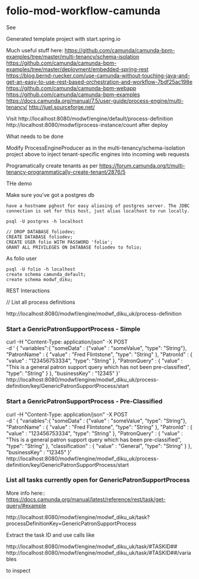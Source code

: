 # folio-mod-workflow-camunda
See 

Generated template project with start.spring.io

Much useful stuff here:
https://github.com/camunda/camunda-bpm-examples/tree/master/multi-tenancy/schema-isolation
https://github.com/camunda/camunda-bpm-examples/tree/master/deployment/embedded-spring-rest
https://blog.bernd-ruecker.com/use-camunda-without-touching-java-and-get-an-easy-to-use-rest-based-orchestration-and-workflow-7bdf25ac198e
https://github.com/camunda/camunda-bpm-webapp
https://github.com/camunda/camunda-bpm-examples
https://docs.camunda.org/manual/7.5/user-guide/process-engine/multi-tenancy/
http://juel.sourceforge.net/

Visit
http://localhost:8080/modwf/engine/default/process-definition
http://localhost:8080/modwf/process-instance/count
after deploy

What needs to be done


Modify ProcessEngineProducer as in the multi-tenancy/schema-isolation project above to inject tenant-specific engines into incoming web requests

Programatically create tenants as per https://forum.camunda.org/t/multi-tenancy-programmatically-create-tenant/2876/5

THe demo

Make sure you've got a postgres db

    have a hostname pghost for easy aliasing of postgres server. The JDBC connection is set for this host, just alias localhost to run locally.
    
    psql -U postgres -h localhost 

    // DROP DATABASE foliodev;
    CREATE DATABASE foliodev;
    CREATE USER folio WITH PASSWORD 'folio';
    GRANT ALL PRIVILEGES ON DATABASE foliodev to folio;

As folio user

    psql -U folio -h localhost 
    create schema camunda_default;
    create schema modwf_diku;


REST Interactions

// List all process definitions

http://localhost:8080/modwf/engine/modwf_diku_uk/process-definition

### Start a GenricPatronSupportProcess - Simple

curl -H "Content-Type: application/json" -X POST \
-d '
{
  "variables":{
    "someData" : {"value" : "someValue", "type": "String"}, 
    "PatronName" : { "value" : "Fred Flintstone", "type": "String" },
    "PatronId" : { "value" : "123456753334", "type": "String" },
    "PatronQuery" : { "value" : "This is a general patron support query which has not been pre-classified", "type": "String" }
  },
  "businessKey" : "12345"
}' \
http://localhost:8080/modwf/engine/modwf_diku_uk/process-definition/key/GenericPatronSupportProcess/start

### Start a GenricPatronSupportProcess - Pre-Classified

curl -H "Content-Type: application/json" -X POST \
-d '
{
  "variables":{
    "someData" : {"value" : "someValue", "type": "String"}, 
    "PatronName" : { "value" : "Fred Flintstone", "type": "String" },
    "PatronId" : { "value" : "123456753334", "type": "String" },
    "PatronQuery" : { "value" : "This is a general patron support query which has been pre-classified", "type": "String" },
    "classification" : { "value" : "General", "type": "String" }
  },
  "businessKey" : "12345"
}' \
http://localhost:8080/modwf/engine/modwf_diku_uk/process-definition/key/GenericPatronSupportProcess/start

### List all tasks currently open for GenericPatronSupportProcess

More info here:: https://docs.camunda.org/manual/latest/reference/rest/task/get-query/#example

http://localhost:8080/modwf/engine/modwf_diku_uk/task?processDefinitionKey=GenericPatronSupportProcess


Extract the task ID and use calls like

http://localhost:8080/modwf/engine/modwf_diku_uk/task/#TASKID##
http://localhost:8080/modwf/engine/modwf_diku_uk/task/#TASKID##/variables

to inspect


